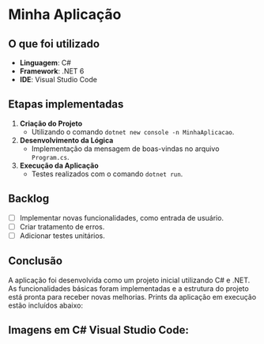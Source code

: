 # Minha Aplicação

## O que foi utilizado
- **Linguagem**: C#
- **Framework**: .NET 6
- **IDE**: Visual Studio Code

## Etapas implementadas
1. **Criação do Projeto**
   - Utilizando o comando `dotnet new console -n MinhaAplicacao`.
2. **Desenvolvimento da Lógica**
   - Implementação da mensagem de boas-vindas no arquivo `Program.cs`.
3. **Execução da Aplicação**
   - Testes realizados com o comando `dotnet run`.

## Backlog
- [ ] Implementar novas funcionalidades, como entrada de usuário.
- [ ] Criar tratamento de erros.
- [ ] Adicionar testes unitários.

## Conclusão
A aplicação foi desenvolvida como um projeto inicial utilizando C# e .NET. As funcionalidades básicas foram implementadas e a estrutura do projeto está pronta para receber novas melhorias. Prints da aplicação em execução estão incluídos abaixo:
## Imagens em C# Visual Studio Code:
